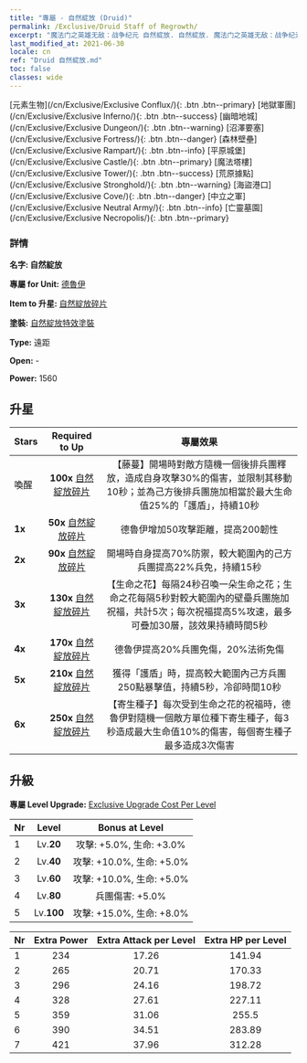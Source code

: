 ```yaml
---
title: "專屬 - 自然綻放 (Druid)"
permalink: /Exclusive/Druid Staff of Regrowth/
excerpt: "魔法门之英雄无敌：战争纪元 自然綻放. 自然綻放. 魔法门之英雄无敌：战争纪元 專屬 自然綻放. 德魯伊 專屬."
last_modified_at: 2021-06-30
locale: cn
ref: "Druid 自然綻放.md"
toc: false
classes: wide
---
```

 [元素生物](/cn/Exclusive/Exclusive Conflux/){: .btn .btn--primary} [地獄軍團](/cn/Exclusive/Exclusive Inferno/){: .btn .btn--success} [幽暗地城](/cn/Exclusive/Exclusive Dungeon/){: .btn .btn--warning} [沼澤要塞](/cn/Exclusive/Exclusive Fortress/){: .btn .btn--danger} [森林壁壘](/cn/Exclusive/Exclusive Rampart/){: .btn .btn--info} [平原城堡](/cn/Exclusive/Exclusive Castle/){: .btn .btn--primary} [魔法塔樓](/cn/Exclusive/Exclusive Tower/){: .btn .btn--success} [荒原據點](/cn/Exclusive/Exclusive Stronghold/){: .btn .btn--warning} [海盜港口](/cn/Exclusive/Exclusive Cove/){: .btn .btn--danger} [中立之軍](/cn/Exclusive/Exclusive Neutral Army/){: .btn .btn--info} [亡靈墓園](/cn/Exclusive/Exclusive Necropolis/){: .btn .btn--primary} 

### 詳情
 **名字: 自然綻放** 

 **專屬 for Unit:** [德魯伊](/cn/units/Druid/) 

 **Item to 升星:** [自然綻放碎片](/cn/Items/con_977/)

 **塗裝:** [自然綻放特效塗裝](/cn/Items/con_645/)

 **Type:** 遠距

 **Open:** -

 **Power:** 1560

## 升星

  |     Stars    |  Required to Up | 專屬效果 |
  |:-------------|:---------------:|:---------------:|
  |  喚醒  | **100x** [自然綻放碎片](/cn/Items/con_977/) | 【藤蔓】開場時對敵方隨機一個後排兵團釋放，造成自身攻擊30%的傷害，並限制其移動10秒；並為己方後排兵團施加相當於最大生命值25%的「護盾」，持續10秒 |
  | **1x** <i class="fas fa-star"/> | **50x** [自然綻放碎片](/cn/Items/con_977/) | 德魯伊增加50攻擊距離，提高200韌性 |
  | **2x** <i class="fas fa-star"/> | **90x** [自然綻放碎片](/cn/Items/con_977/) | 開場時自身提高70%防禦，較大範圍內的己方兵團提高22%兵免，持續15秒 |
  | **3x** <i class="fas fa-star"/> | **130x** [自然綻放碎片](/cn/Items/con_977/) | 【生命之花】每隔24秒召喚一朵生命之花；生命之花每隔5秒對較大範圍內的壁壘兵團施加祝福，共計5次；每次祝福提高5%攻速，最多可疊加30層，該效果持續時間5秒 |
  | **4x** <i class="fas fa-star"/> | **170x** [自然綻放碎片](/cn/Items/con_977/) | 德魯伊提高20%兵團免傷，20%法術免傷 |
  | **5x** <i class="fas fa-star"/> | **210x** [自然綻放碎片](/cn/Items/con_977/) | 獲得「護盾」時，提高較大範圍內己方兵團250點暴擊值，持續5秒，冷卻時間10秒 |
  | **6x** <i class="fas fa-star"/> | **250x** [自然綻放碎片](/cn/Items/con_977/) | 【寄生種子】每次受到生命之花的祝福時，德魯伊對隨機一個敵方單位種下寄生種子，每3秒造成最大生命值10%的傷害，每個寄生種子最多造成3次傷害 |


## 升級
 **專屬 Level Upgrade:** [Exclusive Upgrade Cost Per Level](/Exclusive/ExclusiveUpgradeCostPerLevel/)

  |  Nr  |   Level  | Bonus at Level |
  |:-----|:--------:|:--------------:|
  | 1 | Lv.**20** | 攻擊: +5.0%, 生命: +3.0% |
  | 2 | Lv.**40** | 攻擊: +10.0%, 生命: +5.0% |
  | 3 | Lv.**60** | 攻擊: +10.0%, 生命: +5.0% |
  | 4 | Lv.**80** | 兵團傷害: +5.0% |
  | 5 | Lv.**100** | 攻擊: +15.0%, 生命: +8.0% |


  |  Nr  |  Extra Power | Extra Attack per Level | Extra HP per Level |
  |:-----|:--------:|:--------:|:--------:|
  | 1 | 234 | 17.26 | 141.94 |
  | 2 | 265 | 20.71 | 170.33 |
  | 3 | 296 | 24.16 | 198.72 |
  | 4 | 328 | 27.61 | 227.11 |
  | 5 | 359 | 31.06 | 255.5 |
  | 6 | 390 | 34.51 | 283.89 |
  | 7 | 421 | 37.96 | 312.28 |


